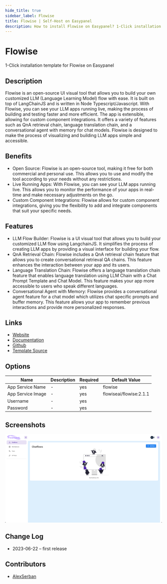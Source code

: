 ```yaml
---
hide_title: true
sidebar_label: Flowise
title: Flowise | Self-Host on Easypanel
description: How to install Flowise on Easypanel? 1-Click installation template for Flowise on Easypanel
---
```


<!-- generated -->

# Flowise

1-Click installation template for Flowise on Easypanel

## Description

Flowise is an open-source UI visual tool that allows you to build your own customized LLM (Language Learning Model) flow with ease. It is built on top of LangChainJS and is written in Node Typescript/Javascript. With Flowise, you can see your LLM apps running live, making the process of building and testing faster and more efficient. The app is extensible, allowing for custom component integrations. It offers a variety of features such as QnA retrieval chain, language translation chain, and a conversational agent with memory for chat models. Flowise is designed to make the process of visualizing and building LLM apps simple and accessible.

## Benefits

- Open Source: Flowise is an open-source tool, making it free for both commercial and personal use. This allows you to use and modify the tool according to your needs without any restrictions.
- Live Running Apps: With Flowise, you can see your LLM apps running live. This allows you to monitor the performance of your apps in real-time and make necessary adjustments on the go.
- Custom Component Integrations: Flowise allows for custom component integrations, giving you the flexibility to add and integrate components that suit your specific needs.

## Features

- LLM Flow Builder: Flowise is a UI visual tool that allows you to build your customized LLM flow using LangchainJS. It simplifies the process of creating LLM apps by providing a visual interface for building your flow.
- QnA Retrieval Chain: Flowise includes a QnA retrieval chain feature that allows you to create conversational retrieval QA chains. This feature enhances the interaction between your app and its users.
- Language Translation Chain: Flowise offers a language translation chain feature that enables language translation using LLM Chain with a Chat Prompt Template and Chat Model. This feature makes your app more accessible to users who speak different languages.
- Conversational Agent with Memory: Flowise provides a conversational agent feature for a chat model which utilizes chat specific prompts and buffer memory. This feature allows your app to remember previous interactions and provide more personalized responses.

## Links

- [Website](https://flowiseai.com)
- [Documentation](https://docs.flowiseai.com)
- [Github](https://github.com/FlowiseAI/Flowise)
- [Template Source](https://github.com/easypanel-io/templates/tree/main/templates/flowise)

## Options

Name | Description | Required | Default Value
-|-|-|-
App Service Name | - | yes | flowise
App Service Image | - | yes | flowiseai/flowise:2.1.1
Username | - | yes | 
Password | - | yes | 

## Screenshots

![Flowise Screenshot](./assets/screenshot.png)

## Change Log

- 2023-06-22 – first release

## Contributors

- [AlexSerban](https://github.com/serban-alexandru)
